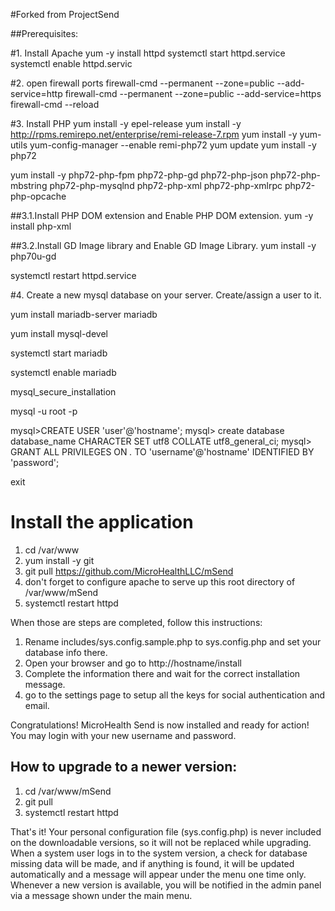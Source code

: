 
#Forked from ProjectSend

##Prerequisites:

#1.  Install Apache
yum -y install httpd
systemctl start httpd.service
systemctl enable httpd.servic

#2.  open firewall ports
firewall-cmd --permanent --zone=public --add-service=http 
firewall-cmd --permanent --zone=public --add-service=https
firewall-cmd --reload


#3.  Install PHP
yum install -y epel-release
yum install -y http://rpms.remirepo.net/enterprise/remi-release-7.rpm
yum install -y yum-utils
yum-config-manager --enable remi-php72
yum update
yum install -y php72

yum install -y php72-php-fpm php72-php-gd php72-php-json php72-php-mbstring php72-php-mysqlnd php72-php-xml php72-php-xmlrpc php72-php-opcache

##3.1.Install PHP DOM extension and Enable PHP DOM extension.
yum -y install php-xml

##3.2.Install GD Image library and Enable GD Image Library.
yum install -y php70u-gd

systemctl restart httpd.service

#4.  Create a new mysql database on your server. Create/assign a user to it.

yum install mariadb-server mariadb

yum install mysql-devel

systemctl start mariadb

systemctl enable mariadb

mysql_secure_installation

mysql -u root -p

mysql>CREATE USER 'user'@'hostname';
mysql>  create database database_name CHARACTER SET utf8 COLLATE utf8_general_ci;
mysql> GRANT ALL PRIVILEGES ON *.* TO 'username'@'hostname' IDENTIFIED BY 'password';

exit

# Install the application
1.  cd /var/www
2.  yum install -y git
3.  git pull https://github.com/MicroHealthLLC/mSend
4.  don't forget to configure apache to serve up this root directory of /var/www/mSend
5.  systemctl restart httpd

When those are steps are completed, follow this instructions:

1. Rename includes/sys.config.sample.php to sys.config.php and set your database info there.
2. Open your browser and go to http://hostname/install
3. Complete the information there and wait for the correct installation message.
4. go to the settings page to setup all the keys for social authentication and email.


Congratulations! MicroHealth Send is now installed and ready for action!
You may login with your new username and password.

## How to upgrade to a newer version:

1. cd /var/www/mSend
2. git pull
3.  systemctl restart httpd

That's it!
Your personal configuration file (sys.config.php) is never included on the downloadable versions, so it will not be replaced while upgrading.
When a system user logs in to the system version, a check for database missing data will be made, and if anything is found, it will be updated automatically and a message will appear under the menu one time only.
Whenever a new version is available, you will be notified in the admin panel via a message shown under the main menu.

